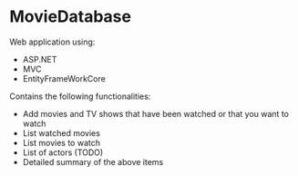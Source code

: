 # MovieDatabase

Web application using:
  - ASP.NET
  - MVC
  - EntityFrameWorkCore

Contains the following functionalities:
  - Add movies and TV shows that have been watched or that you want to watch
  - List watched movies
  - List movies to watch
  - List of actors (TODO)
  - Detailed summary of the above items
